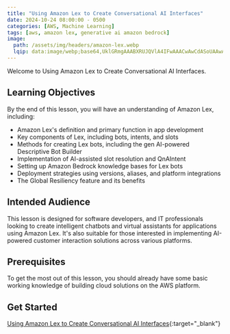```yaml
---
title: "Using Amazon Lex to Create Conversational AI Interfaces"
date: 2024-10-24 08:00:00 - 0500
categories: [AWS, Machine Learning]
tags: [aws, amazon lex, generative ai amazon bedrock]
image: 
  path: /assets/img/headers/amazon-lex.webp
  lqip: data:image/webp;base64,UklGRmgAAABXRUJQVlA4IFwAAACwAwCdASoUAAwAPzmEuVOvKKWisAgB4CcJQBdgBDpZy5O7VBAgAAD+6MYGfuo5NnHe+BkqDetZ5L5+fJjpEYRTQ/WsD8oKJmAQ3GmUV6YJQixJG41vu3faqeAAAA==
---
```


Welcome to Using Amazon Lex to Create Conversational AI Interfaces.

## Learning Objectives
By the end of this lesson, you will have an understanding of Amazon Lex, including:
- Amazon Lex's definition and primary function in app development
- Key components of Lex, including bots, intents, and slots
- Methods for creating Lex bots, including the gen AI-powered Descriptive Bot Builder
- Implementation of AI-assisted slot resolution and QnAIntent
- Setting up Amazon Bedrock knowledge bases for Lex bots
- Deployment strategies using versions, aliases, and platform integrations
- The Global Resiliency feature and its benefits

## Intended Audience 
This lesson is designed for software developers, and IT professionals looking to create intelligent chatbots and virtual assistants for applications using Amazon Lex. It's also suitable for those interested in implementing AI-powered customer interaction solutions across various platforms.

## Prerequisites 
To get the most out of this lesson, you should already have some basic working knowledge of building cloud solutions on the AWS platform.

## Get Started
[Using Amazon Lex to Create Conversational AI Interfaces](https://platform.qa.com/course/using-amazon-lex-to-create-conversational-ai-interfaces/introduction-1729251324517/){:target="_blank"}